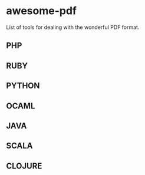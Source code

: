# awesome-pdf
List of tools for dealing with the wonderful PDF format.

## PHP

## RUBY

## PYTHON

## OCAML

## JAVA

## SCALA

## CLOJURE


